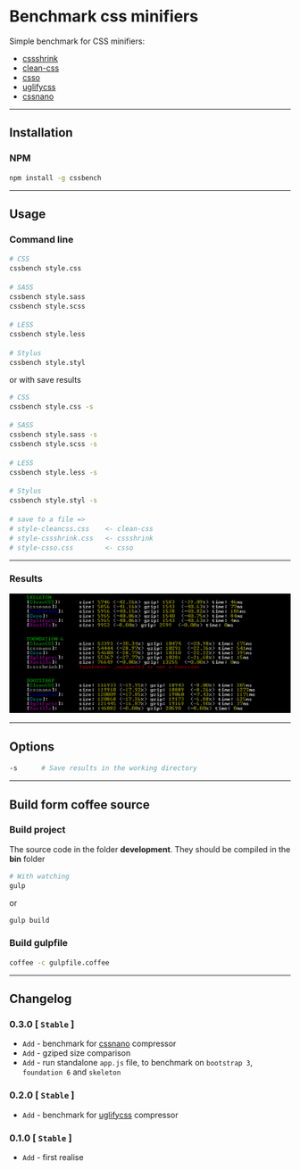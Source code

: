 # Benchmark css minifiers

Simple benchmark for CSS minifiers:
* [cssshrink](https://www.npmjs.com/package/cssshrink)
* [clean-css](https://www.npmjs.com/package/clean-css)
* [csso](https://www.npmjs.com/package/csso)
* [uglifycss](https://www.npmjs.com/package/uglifycss)
* [cssnano](https://www.npmjs.com/package/cssnano)

------------------------------------

## Installation
### NPM
```sh
npm install -g cssbench
```

------------------------------------

## Usage
### Command line
```sh
# CSS
cssbench style.css

# SASS
cssbench style.sass
cssbench style.scss

# LESS 
cssbench style.less

# Stylus
cssbench style.styl
```

or with save results

```sh
# CSS
cssbench style.css -s

# SASS
cssbench style.sass -s
cssbench style.scss -s

# LESS 
cssbench style.less -s

# Stylus
cssbench style.styl -s

# save to a file =>
# style-cleancss.css    <- clean-css
# style-cssshrink.css   <- cssshrink
# style-csso.css        <- csso
```

------------------------------------

### Results
![Example](readme/example.png "Example")

------------------------------------

## Options
```sh
-s      # Save results in the working directory
```

------------------------------------

## Build form coffee source
### Build project
The source code in the folder **development**. They should be compiled in the **bin** folder

```sh
# With watching
gulp
```

or

```sh
gulp build
```

### Build gulpfile

```sh
coffee -c gulpfile.coffee
```

------------------------------------

## Changelog
### 0.3.0 [ `Stable` ]
* `Add` - benchmark for [cssnano](https://www.npmjs.com/package/cssnano) compressor
* `Add` - gziped size comparison
* `Add` - run standalone `app.js` file, to benchmark on `bootstrap 3`, `foundation 6` and `skeleton`

### 0.2.0 [ `Stable` ]
* `Add` - benchmark for [uglifycss](https://www.npmjs.com/package/uglifycss) compressor

### 0.1.0 [ `Stable` ]
* `Add` - first realise